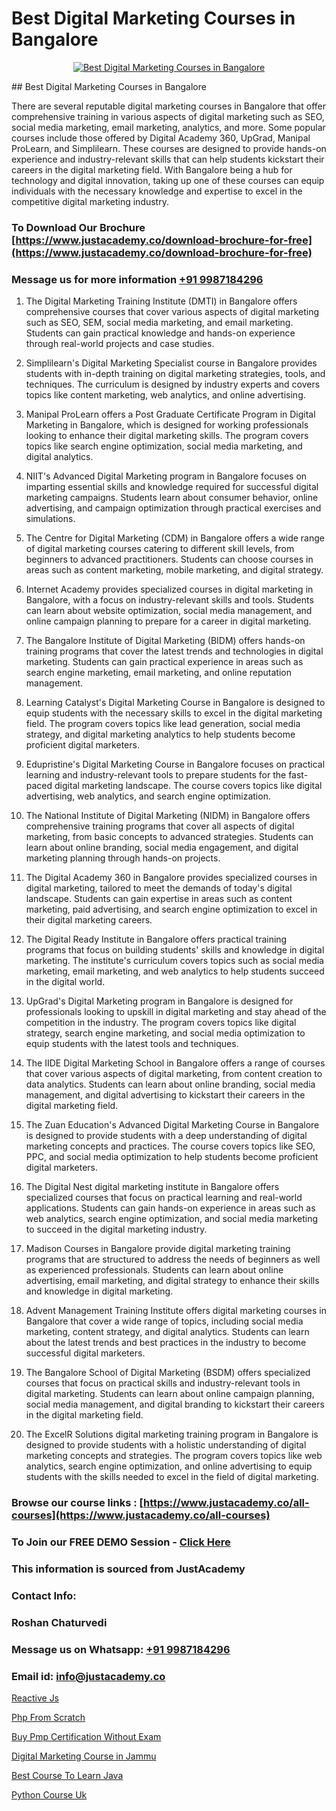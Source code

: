 # Best Digital Marketing Courses in Bangalore

<p align="center">
  <a href="https://justacademy.co/course-detail/digital-marketing">
    <img src="https://justacademy.co/storage2/course_image/1676636720_course_image.webp" alt="Best Digital Marketing Courses in Bangalore">
  </a>
</p>
## Best Digital Marketing Courses in Bangalore

There are several reputable digital marketing courses in Bangalore that offer comprehensive training in various aspects of digital marketing such as SEO, social media marketing, email marketing, analytics, and more. Some popular courses include those offered by Digital Academy 360, UpGrad, Manipal ProLearn, and Simplilearn. These courses are designed to provide hands-on experience and industry-relevant skills that can help students kickstart their careers in the digital marketing field. With Bangalore being a hub for technology and digital innovation, taking up one of these courses can equip individuals with the necessary knowledge and expertise to excel in the competitive digital marketing industry.
### To Download Our Brochure [https://www.justacademy.co/download-brochure-for-free](https://www.justacademy.co/download-brochure-for-free)
### Message us for more information [+91 9987184296](https://api.whatsapp.com/send?phone=919987184296)
1) The Digital Marketing Training Institute (DMTI) in Bangalore offers comprehensive courses that cover various aspects of digital marketing such as SEO, SEM, social media marketing, and email marketing. Students can gain practical knowledge and hands-on experience through real-world projects and case studies.

2) Simplilearn's Digital Marketing Specialist course in Bangalore provides students with in-depth training on digital marketing strategies, tools, and techniques. The curriculum is designed by industry experts and covers topics like content marketing, web analytics, and online advertising.

3) Manipal ProLearn offers a Post Graduate Certificate Program in Digital Marketing in Bangalore, which is designed for working professionals looking to enhance their digital marketing skills. The program covers topics like search engine optimization, social media marketing, and digital analytics.

4) NIIT's Advanced Digital Marketing program in Bangalore focuses on imparting essential skills and knowledge required for successful digital marketing campaigns. Students learn about consumer behavior, online advertising, and campaign optimization through practical exercises and simulations.

5) The Centre for Digital Marketing (CDM) in Bangalore offers a wide range of digital marketing courses catering to different skill levels, from beginners to advanced practitioners. Students can choose courses in areas such as content marketing, mobile marketing, and digital strategy.

6) Internet Academy provides specialized courses in digital marketing in Bangalore, with a focus on industry-relevant skills and tools. Students can learn about website optimization, social media management, and online campaign planning to prepare for a career in digital marketing.

7) The Bangalore Institute of Digital Marketing (BIDM) offers hands-on training programs that cover the latest trends and technologies in digital marketing. Students can gain practical experience in areas such as search engine marketing, email marketing, and online reputation management.

8) Learning Catalyst's Digital Marketing Course in Bangalore is designed to equip students with the necessary skills to excel in the digital marketing field. The program covers topics like lead generation, social media strategy, and digital marketing analytics to help students become proficient digital marketers.

9) Edupristine's Digital Marketing Course in Bangalore focuses on practical learning and industry-relevant tools to prepare students for the fast-paced digital marketing landscape. The course covers topics like digital advertising, web analytics, and search engine optimization.

10) The National Institute of Digital Marketing (NIDM) in Bangalore offers comprehensive training programs that cover all aspects of digital marketing, from basic concepts to advanced strategies. Students can learn about online branding, social media engagement, and digital marketing planning through hands-on projects.

11) The Digital Academy 360 in Bangalore provides specialized courses in digital marketing, tailored to meet the demands of today's digital landscape. Students can gain expertise in areas such as content marketing, paid advertising, and search engine optimization to excel in their digital marketing careers.

12) The Digital Ready Institute in Bangalore offers practical training programs that focus on building students' skills and knowledge in digital marketing. The institute's curriculum covers topics such as social media marketing, email marketing, and web analytics to help students succeed in the digital world.

13) UpGrad's Digital Marketing program in Bangalore is designed for professionals looking to upskill in digital marketing and stay ahead of the competition in the industry. The program covers topics like digital strategy, search engine marketing, and social media optimization to equip students with the latest tools and techniques.

14) The IIDE Digital Marketing School in Bangalore offers a range of courses that cover various aspects of digital marketing, from content creation to data analytics. Students can learn about online branding, social media management, and digital advertising to kickstart their careers in the digital marketing field.

15) The Zuan Education's Advanced Digital Marketing Course in Bangalore is designed to provide students with a deep understanding of digital marketing concepts and practices. The course covers topics like SEO, PPC, and social media optimization to help students become proficient digital marketers.

16) The Digital Nest digital marketing institute in Bangalore offers specialized courses that focus on practical learning and real-world applications. Students can gain hands-on experience in areas such as web analytics, search engine optimization, and social media marketing to succeed in the digital marketing industry.

17) Madison Courses in Bangalore provide digital marketing training programs that are structured to address the needs of beginners as well as experienced professionals. Students can learn about online advertising, email marketing, and digital strategy to enhance their skills and knowledge in digital marketing.

18) Advent Management Training Institute offers digital marketing courses in Bangalore that cover a wide range of topics, including social media marketing, content strategy, and digital analytics. Students can learn about the latest trends and best practices in the industry to become successful digital marketers.

19) The Bangalore School of Digital Marketing (BSDM) offers specialized courses that focus on practical skills and industry-relevant tools in digital marketing. Students can learn about online campaign planning, social media management, and digital branding to kickstart their careers in the digital marketing field.

20) The ExcelR Solutions digital marketing training program in Bangalore is designed to provide students with a holistic understanding of digital marketing concepts and strategies. The program covers topics like web analytics, search engine optimization, and online advertising to equip students with the skills needed to excel in the field of digital marketing.

### Browse our course links : [https://www.justacademy.co/all-courses](https://www.justacademy.co/all-courses) 
### To Join our FREE DEMO Session - [Click Here](https://www.justacademy.co/register-for-course-demo)


### This information is sourced from JustAcademy
### Contact Info:
### Roshan Chaturvedi
### Message us on Whatsapp: [+91 9987184296](https://api.whatsapp.com/send?phone=919987184296)
### Email id: [info@justacademy.co](mailto:info@justacademy.co)
                
[Reactive Js](https://www.linkedin.com/pulse/reactive-js-justacademy-mumbai-7jnkc?trackingId=WkBliMRqX2VVyQZXTUYUeQ%3D%3D&lipi=urn%3Ali%3Apage%3Ad_flagship3_showcase_admin%3Bwznj2UNcTieGGkSiw6VF5Q%3D%3D)

[Php From Scratch](https://www.linkedin.com/pulse/php-from-scratch-justacademy-kolkata-8btte?trackingId=YKXOsGA9QgGXHlGO9UbZ1Q%3D%3D&lipi=urn%3Ali%3Apage%3Ad_flagship3_company_admin%3BwT%2FSog7BQk63GxhM%2BK8jSA%3D%3D)

[Buy Pmp Certification Without Exam](https://medium.com/@justacademytraining/buy-pmp-certification-without-exam-91dc406fc17a)

[Digital Marketing Course in Jammu](https://medium.com/@akanshapatil/digital-marketing-course-in-jammu-9b67358a7777)

[Best Course To Learn Java](https://justacademyin.github.io/justacademy/best-course-to-learn-java)

[Python Course Uk](https://justacademyin.github.io/justacademy/python-course-uk)

